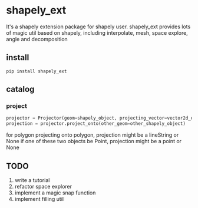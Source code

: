 # shapely_ext
It's a shapely extension package for shapely user.
shapely_ext provides lots of magic util based on shapely, including interpolate, mesh, space explore,
 angle and decomposition
 
## install
`pip install shapely_ext`

## catalog
### project
```python
projector = Projector(geom=shapely_object, projecting_vector=vector2d_object)
projection = projector.project_onto(other_geom=other_shapely_object)
```
for polygon projecting onto polygon, projection might be a lineString or None
if one of these two objects be Point, projection might be a point or None

## TODO
1. write a tutorial
2. refactor space explorer
3. implement a magic snap function
4. implement filling util
